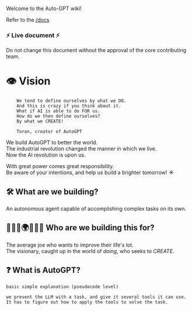 Welcome to the Auto-GPT wiki!

Refer to the [/docs](https://github.com/Significant-Gravitas/Auto-GPT/tree/master/docs)


### ⚡️ Live document ⚡️

Do not change this document without the approval of the core contributing team.


# 👁️ Vision 

```
    We tend to define ourselves by what we DO.
    And this is crazy if you think about it.
    What if AI is able to do FOR us.
    How do we then define ourselves?
    By what we CREATE!

    Toran, creator of AutoGPT
```

We build AutoGPT to better the world.  
The industrial revolution changed the manner in which we live.  
Now the AI revolution is upon us.  

With great power comes great responsibility.  
Be aware of your intentions, and help us build a brighter tomorrow! ☀️

## 🛠️ What are we building?

An autonomous agent capable of accomplishing complex tasks on its own.


## 🧑‍🤝‍🧑🌍🧑‍🤝‍🧑 Who are we building this for?

The average joe who wants to improve their life's lot.  
The visionary, caught up in the world of _doing_, who seeks to _CREATE_.  


## ❓ What is AutoGPT?

    basic simple explanation (pseudocode level)

    we present the LLM with a task, and give it several tools it can use.
    It has to figure out how to apply the tools to solve the task.
